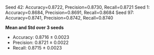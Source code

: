 Seed 42: Accuracy=0.8722, Precision=0.8730, Recall=0.8721
Seed 1: Accuracy=0.8684, Precision=0.8691, Recall=0.8684
Seed 97: Accuracy=0.8741, Precision=0.8742, Recall=0.8740

**Mean and Std over 3 seeds**
- Accuracy: 0.8716 ± 0.0023
- Precision: 0.8721 ± 0.0022
- Recall: 0.8715 ± 0.0023
